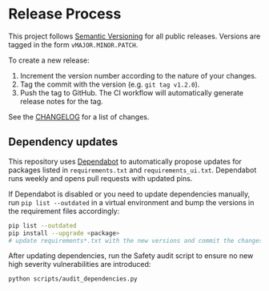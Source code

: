 # Release Process

This project follows [Semantic Versioning](https://semver.org) for all public
releases. Versions are tagged in the form `vMAJOR.MINOR.PATCH`.

To create a new release:

1. Increment the version number according to the nature of your changes.
2. Tag the commit with the version (e.g. `git tag v1.2.0`).
3. Push the tag to GitHub. The CI workflow will automatically generate release
   notes for the tag.

See the [CHANGELOG](../CHANGELOG.md) for a list of changes.

## Dependency updates

This repository uses [Dependabot](https://docs.github.com/en/code-security/dependabot)
to automatically propose updates for packages listed in
`requirements.txt` and `requirements_ui.txt`. Dependabot runs weekly and
opens pull requests with updated pins.

If Dependabot is disabled or you need to update dependencies manually,
run `pip list --outdated` in a virtual environment and bump the versions
in the requirement files accordingly:

```bash
pip list --outdated
pip install --upgrade <package>
# update requirements*.txt with the new versions and commit the changes
```

After updating dependencies, run the Safety audit script to ensure no new high
severity vulnerabilities are introduced:

```bash
python scripts/audit_dependencies.py
```


